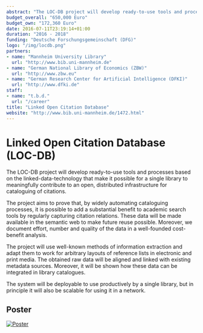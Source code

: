 ```yaml
---
abstract: "The LOC-DB project will develop ready-to-use tools and processes based on the linked-data-technology that make it possible for a single library to meaningfully contribute to an open, distributed infrastructure for cataloguing of citations."
budget_overall: "650,000 Euro"
budget_own: "172,360 Euro"
date: 2016-07-11T23:19:14+01:00
duration: "2016 - 2018"
funding: "Deutsche Forschungsgemeinschaft (DFG)"
logo: "/img/locdb.png"
partners:
- name: "Mannheim University Library"
  url: "http://www.bib.uni-mannheim.de"
- name: "German National Library of Economics (ZBW)"
  url: "http://www.zbw.eu"
- name: "German Research Center for Artificial Intelligence (DFKI)"
  url: "http://www.dfki.de"
staff:
- name: "t.b.d."
  url: "/career"
title: "Linked Open Citation Database"
website: "http://www.bib.uni-mannheim.de/1472.html"
---
```


# Linked Open Citation Database (LOC-DB)
The LOC-DB project will develop ready-to-use tools and processes based on the linked-data-technology that make it possible for a single library to meaningfully contribute to an open, distributed infrastructure for cataloguing of citations.

The project aims to prove that, by widely automating cataloguing processes, it is possible to add a substantial benefit to academic search tools by regularly capturing citation relations. These data will be made available in the semantic web to make future reuse possible. Moreover, we document effort, number and quality of the data in a well-founded cost-benefit analysis.

The project will use well-known methods of information extraction and adapt them to work for arbitrary layouts of reference lists in electronic and print media. The obtained raw data will be aligned and linked with existing metadata sources. Moreover, it will be shown how these data can be integrated in library catalogues. 

The system will be deployable to use productively by a single library, but in principle it will also be scalable for using it in a network.

## Poster

[![Poster](/poster/poster-locdb-small.png)](/poster/poster-locdb.pdf)
